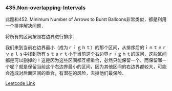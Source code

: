 ### 435.Non-overlapping-Intervals

此题和452. Minimum Number of Arrows to Burst Balloons非常类似，都是利用一个排序解决问题．

将所有的区间按照右边界进行排序．

我们来到当前右边界最小（成为ｒｉｇｈｔ）的那个区间，从排序后的ｉｎｔｅｒｖａｌｓ中找到所有ｓｔａｒｔ小于当前这个右边界ｒｉｇｈｔ的区间．这些区间都是可以删掉的！这是因为这些区间都互相重合，必然只能保留一个．而保留哪一个呢？就是保留当前这个右边界最小的区间，因为其他区间的右边界都较大，可能会造成对后面区间的重合，有潜在的风险，去掉他们最保险．


[Leetcode Link](https://leetcode.com/problems/non-overlapping-intervals)
